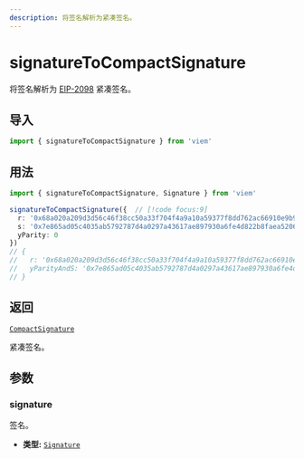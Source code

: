 ```yaml
---
description: 将签名解析为紧凑签名。
---
```


# signatureToCompactSignature

将签名解析为 [EIP-2098](https://eips.ethereum.org/EIPS/eip-2098) 紧凑签名。

## 导入

```ts
import { signatureToCompactSignature } from 'viem'
```

## 用法

```ts
import { signatureToCompactSignature, Signature } from 'viem'

signatureToCompactSignature({  // [!code focus:9]
  r: '0x68a020a209d3d56c46f38cc50a33f704f4a9a10a59377f8dd762ac66910e9b90',
  s: '0x7e865ad05c4035ab5792787d4a0297a43617ae897930a6fe4d822b8faea52064' 
  yParity: 0
})
// {
//   r: '0x68a020a209d3d56c46f38cc50a33f704f4a9a10a59377f8dd762ac66910e9b90',
//   yParityAndS: '0x7e865ad05c4035ab5792787d4a0297a43617ae897930a6fe4d822b8faea52064',
// }
```

## 返回

[`CompactSignature`](/docs/glossary/types#compactsignature)

紧凑签名。

## 参数

### signature

签名。

- **类型:** [`Signature`](/docs/glossary/types#signature)